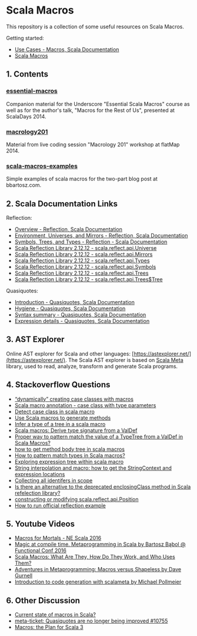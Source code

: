 Scala Macros
============

This repository is a collection of some useful resources on Scala Macros.

Getting started:
- [Use Cases - Macros, Scala Documentation][1]
- [Scala Macros][2]


1\. Contents
------------

### [essential-macros](essential-macros)
Companion material for the Underscore "Essential Scala Macros" course
as well as for the author's talk, "Macros for the Rest of Us", presented at ScalaDays 2014.

### [macrology201](macrology201)
Material from live coding session "Macrology 201" workshop at flatMap 2014.

### [scala-macros-examples](scala-macros-examples)
Simple examples of scala macros for the two-part blog post at bbartosz.com.


2\. Scala Documentation Links
-----------------------------

Reflection:
 - [Overview - Reflection, Scala Documentation][36]
 - [Environment, Universes, and Mirrors - Reflection, Scala Documentation][38]
 - [Symbols, Trees, and Types -  Reflection -  Scala Documentation][37]
 - [Scala Reflection Library 2.12.12 - scala.reflect.api.Universe][34]
 - [Scala Reflection Library 2.12.12 - scala.reflect.api.Mirrors][33]
 - [Scala Reflection Library 2.12.12 - scala.reflect.api.Types][32]
 - [Scala Reflection Library 2.12.12 - scala.reflect.api.Symbols][31]
 - [Scala Reflection Library 2.12.12 - scala.reflect.api.Trees][30]
 - [Scala Reflection Library 2.12.12 - scala.reflect.api.Trees$Tree][35]

Quasiquotes:
 - [Introduction - Quasiquotes, Scala Documentation][26]
 - [Hygiene - Quasiquotes, Scala Documentation][27]
 - [Syntax summary - Quasiquotes, Scala Documentation][28]
 - [Expression details - Quasiquotes, Scala Documentation][29]


3\. AST Explorer
----------------

Online AST explorer for Scala and other languages: [https://astexplorer.net/](https://astexplorer.net/).
The Scala AST explorer is based on [Scala Meta](https://scalameta.org/) library, used to read, analyze, 
transform and generate Scala programs.


4\. Stackoverflow Questions
---------------------------

 - [“dynamically” creating case classes with macros][3]
 - [Scala macro annotation - case class with type parameters][4]
 - [Detect case class in scala macro][5]
 - [Use Scala macros to generate methods][6]
 - [Infer a type of a tree in a scala macro][7]
 - [Scala macros: Derive type signature from a ValDef][8]
 - [Proper way to pattern match the value of a TypeTree from a ValDef in Scala Macros?][9]
 - [how to get method body tree in scala macros][10]
 - [How to pattern match types in Scala macros?][11]
 - [Exploring expression tree within scala macro][12]
 - [String interpolation and macro: how to get the StringContext and expression locations][13]
 - [Collecting all identifers in scope][14]
 - [Is there an alternative to the deprecated enclosingClass method in Scala refelection library?][15]
 - [constructing or modifying scala.reflect.api.Position][16]
 - [How to run official reflection example][17]


5\. Youtube Videos
------------------

 - [Macros for Mortals - NE Scala 2016][21]
 - [Magic at compile time. Metaprogramming in Scala by Bartosz Bąbol @ Functional Conf 2016][22]
 - [Scala Macros: What Are They, How Do They Work, and Who Uses Them?][23]
 - [Adventures in Metaprogramming: Macros versus Shapeless by Dave Gurnell][24]
 - [Introduction to code generation with scalameta by Michael Pollmeier][25]


6\. Other Discussion
--------------------

 - [Current state of macros in Scala?][18]
 - [meta-ticket: Quasiquotes are no longer being improved #10755][19]
 - [Macros: the Plan for Scala 3][20]



[1]: https://docs.scala-lang.org/overviews/macros/usecases.html
[2]: http://scalamacros.org/

[3]: https://stackoverflow.com/questions/22850340/dynamically-creating-case-classes-with-macros
[4]: https://stackoverflow.com/questions/38212789/scala-macro-annotation-case-class-with-type-parameters
[5]: https://stackoverflow.com/questions/44633267/detect-case-class-in-scala-macro
[6]: https://stackoverflow.com/questions/33279472/use-scala-macros-to-generate-methods
[7]: https://stackoverflow.com/questions/17394389/infer-a-type-of-a-tree-in-a-scala-macro
[8]: https://stackoverflow.com/questions/39492064/scala-macros-derive-type-signature-from-a-valdef
[9]: https://stackoverflow.com/questions/23671379/proper-way-to-pattern-match-the-value-of-a-typetree-from-a-valdef-in-scala-macro
[10]: https://stackoverflow.com/questions/50678819/how-to-get-method-body-tree-in-scala-macros
[11]: https://stackoverflow.com/questions/48390066/how-to-pattern-match-types-in-scala-macros
[12]: https://stackoverflow.com/questions/53640045/exploring-expression-tree-within-scala-macro
[13]: https://stackoverflow.com/questions/15329027/string-interpolation-and-macro-how-to-get-the-stringcontext-and-expression-loca
[14]: https://stackoverflow.com/questions/21445108/collecting-all-identifers-in-scope
[15]: https://stackoverflow.com/questions/58289852/is-there-an-alternative-to-the-deprecated-enclosingclass-method-in-scala-refelec
[16]: https://stackoverflow.com/questions/20417654/constructing-or-modifying-scala-reflect-api-position
[17]: https://stackoverflow.com/questions/56642599/how-to-run-official-reflection-example

[18]: https://www.reddit.com/r/scala/comments/87advo/current_state_of_macros_in_scala/
[19]: https://github.com/scala/bug/issues/10755
[20]: https://www.scala-lang.org/blog/2018/04/30/in-a-nutshell.html

[21]: https://www.youtube.com/watch?v=JOkmLR4KVH4
[22]: https://www.youtube.com/watch?v=uWtEL1spHqc
[23]: https://www.youtube.com/watch?v=iZjedoeOL00
[24]: https://www.youtube.com/watch?v=FBg7K6LKdVg
[25]: https://www.youtube.com/watch?v=l88-ljjtLO0

[26]: https://docs.scala-lang.org/overviews/quasiquotes/intro.html
[27]: https://docs.scala-lang.org/overviews/quasiquotes/hygiene.html
[28]: https://docs.scala-lang.org/overviews/quasiquotes/syntax-summary.html
[29]: https://docs.scala-lang.org/overviews/quasiquotes/expression-details.html
[30]: https://www.scala-lang.org/api/2.12.12/scala-reflect/scala/reflect/api/Trees.html
[31]: https://www.scala-lang.org/api/2.12.12/scala-reflect/scala/reflect/api/Symbols.html
[32]: https://www.scala-lang.org/api/2.12.12/scala-reflect/scala/reflect/api/Types.html
[33]: https://www.scala-lang.org/api/2.12.12/scala-reflect/scala/reflect/api/Mirrors.html
[34]: https://www.scala-lang.org/api/2.12.12/scala-reflect/scala/reflect/api/Universe.html
[35]: https://www.scala-lang.org/api/2.12.12/scala-reflect/scala/reflect/api/Trees$Tree.html
[36]: https://docs.scala-lang.org/overviews/reflection/overview.html#compile-time-reflection
[37]: https://docs.scala-lang.org/overviews/reflection/symbols-trees-types.html
[38]: https://docs.scala-lang.org/overviews/reflection/environment-universes-mirrors.html